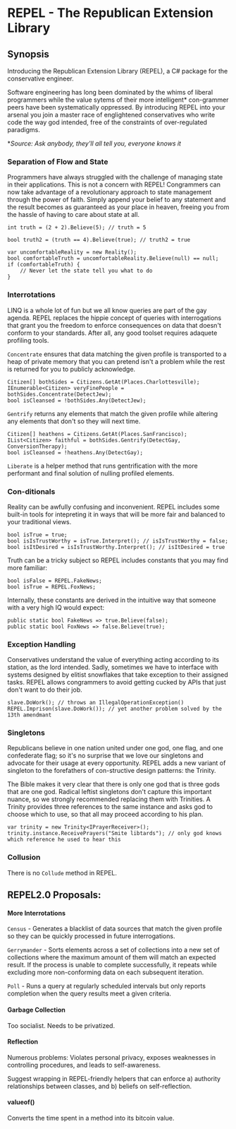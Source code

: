 # REPEL - The Republican Extension Library

## Synopsis

Introducing the Republican Extension Library (REPEL), a C# package for the conservative engineer.

Software engineering has long been dominated by the whims of liberal programmers while the value sytems of their more intelligent* con-grammer peers have been systematically oppressed. By introducing REPEL into your arsenal you join a master race of englightened conservatives who write code the way god intended, free of the constraints of over-regulated paradigms.

\**Source: Ask anybody, they'll all tell you, everyone knows it*


### Separation of Flow and State

Programmers have always struggled with the challenge of managing state in their applications. This is not a concern with REPEL! Congrammers can now take advantage of a revolutionary approach to state management through the power of faith. Simply append your belief to any statement and the result becomes as guaranteed as your place in heaven, freeing you from the hassle of having to care about state at all.

```
int truth = (2 + 2).Believe(5); // truth = 5

bool truth2 = (truth == 4).Believe(true); // truth2 = true

var uncomfortableReality = new Reality();
bool comfortableTruth = uncomfortableReality.Believe(null) == null;
if (comfortableTruth) {
	// Never let the state tell you what to do
}
```


### Interrotations

LINQ is a whole lot of fun but we all know queries are part of the gay agenda. REPEL replaces the hippie concept of queries with interrogations that grant you the freedom to enforce consequences on data that doesn't conform to your standards. After all, any good toolset requires adaquete profiling tools.

`Concentrate` ensures that data matching the given profile is transported to a heap of private memory that you can pretend isn't a problem while the rest is returned for you to publicly acknowledge.

```
Citizen[] bothSides = Citizens.GetAt(Places.Charlottesville);
IEnumerable<Citizen> veryFinePeople = bothSides.Concentrate(DetectJew);
bool isCleansed = !bothSides.Any(DetectJew);
```

`Gentrify` returns any elements that match the given profile while altering any elements that don't so they will next time.

```
Citizen[] heathens = Citizens.GetAt(Places.SanFrancisco);
IList<Citizen> faithful = bothSides.Gentrify(DetectGay, ConversionTherapy);
bool isCleansed = !heathens.Any(DetectGay);
```

`Liberate` is a helper method that runs gentrification with the more performant and final solution of nulling profiled elements.


### Con-ditionals

Reality can be awfully confusing and inconvenient. REPEL includes some built-in tools for intepreting it in ways that will be more fair and balanced to your traditional views.

```
bool isTrue = true;
bool isIsTrustWorthy = isTrue.Interpret(); // isIsTrustWorthy = false;
bool isItDesired = isIsTrustWorthy.Interpret(); // isItDesired = true
```

Truth can be a tricky subject so REPEL includes constants that you may find more familiar:

```
bool isFalse = REPEL.FakeNews;
bool isTrue = REPEL.FoxNews;
```

Internally, these constants are derived in the intuitive way that someone with a very high IQ would expect:

```
public static bool FakeNews => true.Believe(false);
public static bool FoxNews => false.Believe(true);
```


### Exception Handling

Conservatives understand the value of everything acting according to its station, as the lord intended. Sadly, sometimes we have to interface with systems designed by elitist snowflakes that take exception to their assigned tasks. REPEL allows congrammers to avoid getting cucked by APIs that just don't want to do their job.

```
slave.DoWork(); // throws an IllegalOperationException()
REPEL.Imprison(slave.DoWork()); // yet another problem solved by the 13th amendmant
```


### Singletons

Republicans believe in one nation united under one god, one flag, and one confederate flag; so it's no surprise that we love our singletons and advocate for their usage at every opportunity. REPEL adds a new variant of singleton to the forefathers of con-structive design patterns: the Trinity.

The Bible makes it very clear that there is only one god that is three gods that are one god. Radical leftist singletons don't capture this important nuance, so we strongly recommended replacing them with Trinities. A Trinity provides three references to the same instance and asks god to choose which to use, so that all may proceed according to his plan.

```
var trinity = new Trinity<IPrayerReceiver>();
trinity.instance.ReceivePrayers("Smite libtards"); // only god knows which reference he used to hear this
```


### Collusion

There is no `Collude` method in REPEL.


## REPEL2.0 Proposals:

#### More Interrotations

`Census` - Generates a blacklist of data sources that match the given profile so they can be quickly processed in future interrogations.
	
`Gerrymander` - Sorts elements across a set of collections into a new set of collections where the maximum amount of them will match an expected result. If the process is unable to complete successfully, it repeats while excluding more non-conforming data on each subsequent iteration.
	
`Poll` - Runs a query at regularly scheduled intervals but only reports completion when the query results meet a given criteria.
	
#### Garbage Collection
Too socialist. Needs to be privatized.

#### Reflection
Numerous problems: Violates personal privacy, exposes weaknesses in controlling procedures, and leads to self-awareness.

Suggest wrapping in REPEL-friendly helpers that can enforce a) authority relationships between classes, and b) beliefs on self-reflection.

#### valueof()
Converts the time spent in a method into its bitcoin value.
